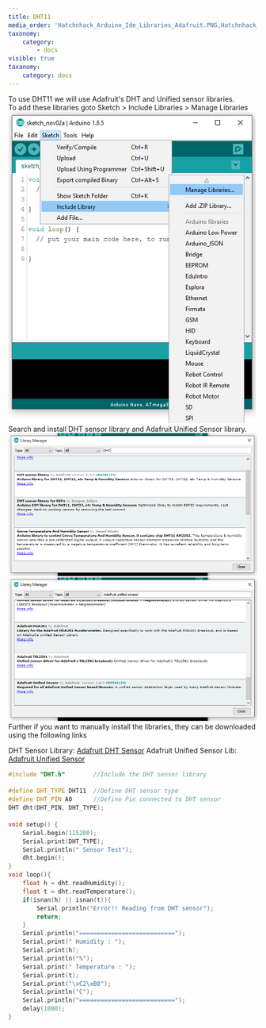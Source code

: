 ```yaml
---
title: DHT11
media_order: 'Hatchnhack_Arduino_Ide_Libraries_Adafruit.PNG,Hatchnhack_Arduino_Ide_Libraries_DHT11.PNG,Hatchnhack_Arduino_Ide_Libraries.PNG'
taxonomy:
    category:
        - docs
visible: true
taxanomy:
    category: docs
---
```


To use DHT11 we will use Adafruit's DHT and Unified sensor libraries.  
To add these libraries goto Sketch > Include Libraries > Manage Libraries
![Hatchnhack_Arduino_Ide_Libraries](Hatchnhack_Arduino_Ide_Libraries.PNG?classes=caption "Arduino IDE Manage Libraries")
Search and install DHT sensor library and Adafruit Unified Sensor library.
![Hatchnhack_Arduino_Ide_Libraries_DHT11](Hatchnhack_Arduino_Ide_Libraries_DHT11.PNG?classes=caption "Arduino IDE Install DHT11 Library")
![Hatchnhack_Arduino_Ide_Libraries_Adafruit](Hatchnhack_Arduino_Ide_Libraries_Adafruit.PNG?classes=caption "Arduino IDE Install Adafruit Unified Sensor Library")
Further if you want to manually install the libraries, they can be downloaded using the following links  

DHT Sensor Library: [Adafruit DHT Sensor](https://github.com/adafruit/DHT-sensor-library)
Adafruit Unified Sensor Lib: [Adafruit Unified Sensor](https://github.com/adafruit/Adafruit_Sensor)

```c++
#include "DHT.h"		//Include the DHT sensor library

#define DHT_TYPE DHT11	//Define DHT sensor type
#define DHT_PIN A0		//Define Pin connected to DHT sensor
DHT dht(DHT_PIN, DHT_TYPE);

void setup() {
	Serial.begin(115200);
    Serial.print(DHT_TYPE);
    Serial.println(" Sensor Test");
    dht.begin();
}
void loop(){
	float h = dht.readHumidity();
    float t = dht.readTemperature();
    if(isnan(h) || isnan(t)){
    	Serial.println("Error!! Reading from DHT sensor");
        return;
    }
    Serial.println("===========================");
    Serial.print(" Humidity : ");
    Serial.print(h);
    Serial.println("%");
    Serial.print(" Temperature : ");
    Serial.print(t);
    Serial.print("\xC2\xB0");
    Serial.println("C");  
    Serial.println("===========================");
    delay(1000);
}
```